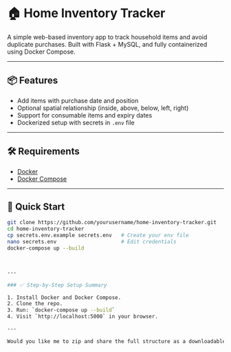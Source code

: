 # 🏠 Home Inventory Tracker

A simple web-based inventory app to track household items and avoid duplicate purchases. Built with Flask + MySQL, and fully containerized using Docker Compose.

---

## 📦 Features

- Add items with purchase date and position
- Optional spatial relationship (inside, above, below, left, right)
- Support for consumable items and expiry dates
- Dockerized setup with secrets in `.env` file

---

## 🛠 Requirements

- [Docker](https://www.docker.com/)
- [Docker Compose](https://docs.docker.com/compose/)

---

## 🚀 Quick Start

```bash
git clone https://github.com/yourusername/home-inventory-tracker.git
cd home-inventory-tracker
cp secrets.env.example secrets.env   # Create your env file
nano secrets.env                     # Edit credentials
docker-compose up --build



---

### ✅ Step-by-Step Setup Summary

1. Install Docker and Docker Compose.
2. Clone the repo.
3. Run: `docker-compose up --build`
4. Visit `http://localhost:5000` in your browser.

---

Would you like me to zip and share the full structure as a downloadable file or help push this to GitHub?
